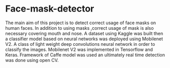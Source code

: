 # Face-mask-detector
The main aim of this project is to detect correct usage of face masks on human faces. In addition to using masks ,correct usage of mask is also necessary covering mouth and nose.  A dataset using Kaggle was built then a classifier model based on neural networks was deployed using Mobilenet V2. A class of light weight  deep convolutions neural network in order to classify the images. Mobilenet V2 was implemented in Tensorflow and Keras. Framework of Caffe model was used an ultimately real time detection was done using open CV.
